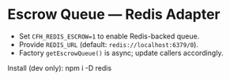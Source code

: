 # Escrow Queue — Redis Adapter
- Set `CFH_REDIS_ESCROW=1` to enable Redis-backed queue.
- Provide `REDIS_URL` (default: `redis://localhost:6379/0`).
- Factory `getEscrowQueue()` is async; update callers accordingly.

Install (dev only):
  npm i -D redis